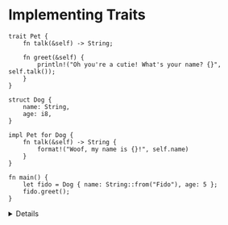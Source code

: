 # Implementing Traits

```rust,editable
trait Pet {
    fn talk(&self) -> String;

    fn greet(&self) {
        println!("Oh you're a cutie! What's your name? {}", self.talk());
    }
}

struct Dog {
    name: String,
    age: i8,
}

impl Pet for Dog {
    fn talk(&self) -> String {
        format!("Woof, my name is {}!", self.name)
    }
}

fn main() {
    let fido = Dog { name: String::from("Fido"), age: 5 };
    fido.greet();
}
```

<details>

- To implement `Trait` for `Type`, you use an `impl Trait for Type { .. }`
  block.

- Unlike Go interfaces, just having matching methods is not enough: a `Cat` type
  with a `talk()` method would not automatically satisfy `Pet` unless it is in
  an `impl Pet` block.

- Traits may provide default implementations of some methods. Default
  implementations can rely on all the methods of the trait. In this case,
  `greet` is provided, and relies on `talk`.

- Multiple `impl` blocks are allowed for a given type. This includes both
  inherent `impl` blocks and trait `impl` blocks. Likewise multiple traits can
  be imlemented for a given type (and often types implement many traits!).
  `impl` blocks can even be spread across multiple modules/files.

</details>
